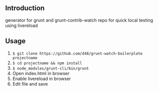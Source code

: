 ## Introduction

generator for grunt and grunt-contrib-watch repo for quick local testing using livereload

## Usage

1. `$ git clone https://github.com/d48/grunt-watch-boilerplate projectname`
2. `$ cd projectname && npm install`
3. `$ node_modules/grunt-cli/bin/grunt`
4. Open index.html in browser
5. Enable livereload in browser
6. Edit file and save

